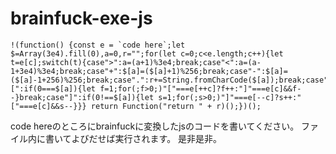 # brainfuck-exe-js

```javascrip
!(function() {const e = `code here`;let $=Array(3e4).fill(0),a=0,r="";for(let c=0;c<e.length;c++){let t=e[c];switch(t){case">":a=(a+1)%3e4;break;case"<":a=(a-1+3e4)%3e4;break;case"+":$[a]=($[a]+1)%256;break;case"-":$[a]=($[a]-1+256)%256;break;case".":r+=String.fromCharCode($[a]);break;case",":break;case"[":if(0===$[a]){let f=1;for(;f>0;)"["===e[++c]?f++:"]"===e[c]&&f--}break;case"]":if(0!==$[a]){let s=1;for(;s>0;)"]"===e[--c]?s++:"["===e[c]&&s--}}} return Function("return " + r)();})();
```

code hereのところにbrainfuckに変換したjsのコードを書いてください。
ファイル内に書いてよびだせば実行されます。
是非是非。
